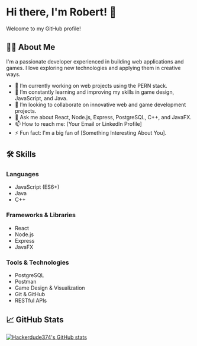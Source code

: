 # Hi there, I'm Robert! 👋

Welcome to my GitHub profile!

## 👨‍💻 About Me
I'm a passionate developer experienced in building web applications and games. I love exploring new technologies and applying them in creative ways.

- 🔭 I’m currently working on web projects using the PERN stack.
- 🌱 I’m constantly learning and improving my skills in game design, JavaScript, and Java.
- 👯 I’m looking to collaborate on innovative web and game development projects.
- 💬 Ask me about React, Node.js, Express, PostgreSQL, C++, and JavaFX.
- 📫 How to reach me: [Your Email or LinkedIn Profile]
- ⚡ Fun fact: I'm a big fan of [Something Interesting About You].

## 🛠️ Skills

### Languages
- JavaScript (ES6+)
- Java
- C++

### Frameworks & Libraries
- React
- Node.js
- Express
- JavaFX

### Tools & Technologies
- PostgreSQL
- Postman
- Game Design & Visualization
- Git & GitHub
- RESTful APIs

## 📈 GitHub Stats

[![Hackerdude374's GitHub stats](https://github-readme-stats.vercel.app/api?username=Hackerdude374&show_icons=true&theme=radical)](https://github.com/Hackerdude374/github-readme-stats)

